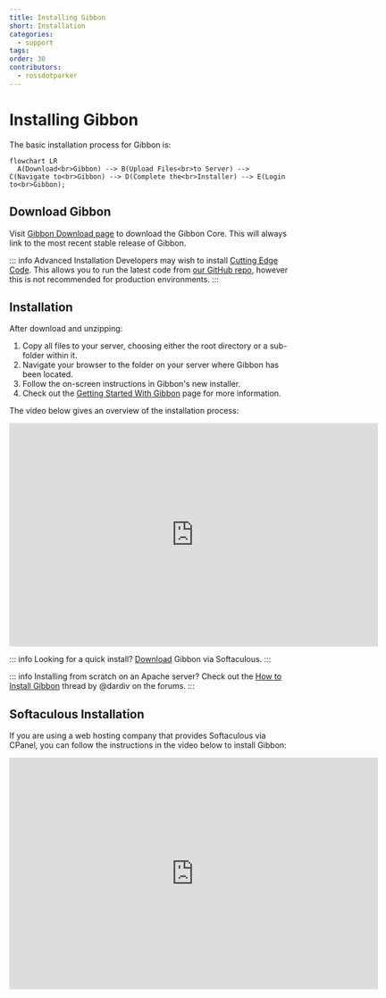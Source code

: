 ```yaml
---
title: Installing Gibbon
short: Installation
categories:
  - support
tags: 
order: 30
contributors:
  - rossdotparker
---
```


# Installing Gibbon

The basic installation process for Gibbon is:

```mermaid
flowchart LR
  A(Download<br>Gibbon) --> B(Upload Files<br>to Server) --> C(Navigate to<br>Gibbon) --> D(Complete the<br>Installer) --> E(Login to<br>Gibbon);
```
## Download Gibbon

Visit [Gibbon Download page](https://gibbonedu.org/download/) to download the Gibbon Core. This will always link to the most recent stable release of Gibbon. 

::: info Advanced Installation
Developers may wish to install [Cutting Edge Code](/introduction/installation-options/cutting-edge-code). This allows you to run the latest code from [our GitHub repo](https://github.com/GibbonEdu/core), however this is not recommended for production environments.
:::

## Installation

After download and unzipping:

1.  Copy all files to your server, choosing either the root directory or a sub-folder within it.
2.  Navigate your browser to the folder on your server where Gibbon has been located.
3.  Follow the on-screen instructions in Gibbon's new installer.
4.  Check out the [Getting Started With Gibbon](/getting-started/next-steps) page for more information.

The video below gives an overview of the installation process:

<ClientOnly>
<iframe src="https://www.youtube.com/embed/jTj4KLEB-w8?start=133&end=1179" allowfullscreen="allowfullscreen" width="660" height="400" frameborder="0"></iframe>
</ClientOnly>

::: info
Looking for a quick install? [Download](https://www.softaculous.com/apps/educational/Gibbon) Gibbon via Softaculous.
:::

::: info
Installing from scratch on an Apache server? Check out the [How to Install Gibbon](https://ask.gibbonedu.org/t/how-to-install-gibbon-for-noobs-like-me-on-debian-12-or-ubuntu-and-similar/8365) thread by @dardiv on the forums.
:::

## Softaculous Installation

If you are using a web hosting company that provides Softaculous via CPanel, you can follow the instructions in the video below to install Gibbon:

<ClientOnly>
<iframe src="https://www.youtube.com/embed/5tfuT1CjAe8?rel=0" allowfullscreen="allowfullscreen" width="660" height="415" frameborder="0"></iframe>
</ClientOnly>
